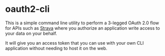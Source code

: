 # oauth2-cli

This is a simple command line utility to perform a 3-legged OAuth 2.0 flow
for APIs such as [Strava][] where you authorize an application write access
to your data on your behalf.

[Strava]: http://strava.github.io/api/partner/v3/oauth/

It will give you an access token that you can use with your own CLI
application without needing to host it on the web.
